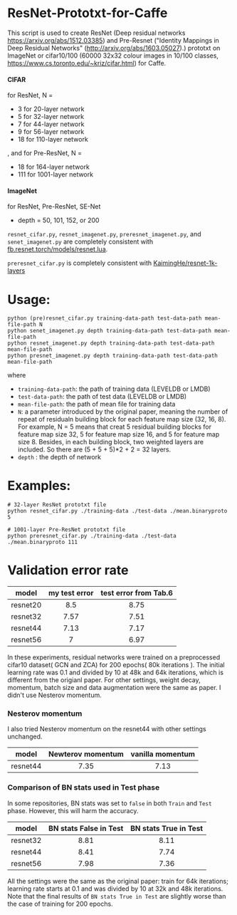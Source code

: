 # ResNet-Prototxt-for-Caffe

This script is used to create ResNet (Deep residual networks https://arxiv.org/abs/1512.03385) and Pre-Resnet ("Identity Mappings in Deep Residual Networks" (http://arxiv.org/abs/1603.05027).) prototxt on ImageNet or cifar10/100 (60000 32x32 colour images in 10/100 classes, https://www.cs.toronto.edu/~kriz/cifar.html) for Caffe.

#### CIFAR

for ResNet, N =

- 3  for 20-layer network
- 5  for 32-layer network
- 7  for 44-layer network
- 9  for 56-layer network
- 18 for 110-layer network

, and for Pre-ResNet, N =

- 18  for 164-layer  network
- 111 for 1001-layer network

#### ImageNet

for ResNet, Pre-ResNet, SE-Net
- depth = 50, 101, 152, or 200

`resnet_cifar.py`, `resnet_imagenet.py`, `preresnet_imagenet.py`, and `senet_imagenet.py` are completely consistent with [fb.resnet.torch/models/resnet.lua](https://github.com/facebook/fb.resnet.torch/blob/master/models/resnet.lua).

`preresnet_cifar.py` is completely consistent with [KaimingHe/resnet-1k-layers](https://github.com/KaimingHe/resnet-1k-layers)


# Usage:

```
python (pre)resnet_cifar.py training-data-path test-data-path mean-file-path N
python senet_imagenet.py depth training-data-path test-data-path mean-file-path
python resnet_imagenet.py depth training-data-path test-data-path mean-file-path
python presnet_imagenet.py depth training-data-path test-data-path mean-file-path
```
where

- `training-data-path`: the path of training data (LEVELDB or LMDB)
- `test-data-path`: the path of test data (LEVELDB or LMDB)
- `mean-file-path`: the path of mean file for training data
- `N`: a parameter introduced by the original paper, meaning the number of repeat of residualn building block for each feature map size (32, 16, 8). For example, N = 5 means that creat 5 residual building blocks for feature map size 32, 5 for feature map size 16, and 5 for feature map size 8. Besides, in each building block, two weighted layers are included. So there are (5 + 5 + 5)*2 + 2 = 32 layers.
- `depth` : the depth of network

# Examples: 

```
# 32-layer ResNet prototxt file
python resnet_cifar.py ./training-data ./test-data ./mean.binaryproto 5

# 1001-layer Pre-ResNet prototxt file
python preresnet_cifar.py ./training-data ./test-data ./mean.binaryproto 111
```


# Validation error rate

|  model  | my test error | test error from Tab.6 |
|---------|:-------------:|:---------------------:|
|resnet20 | 8.5           |      8.75             |
|resnet32 | 7.57          |      7.51             |
|resnet44 | 7.13          |      7.17             |
|resnet56 | 7             |      6.97             |

In these experiments, residual networks were trained on a preprocessed cifar10 dataset( GCN and ZCA) for 200 epochs( 80k iterations ). The initial learning rate was 0.1 and divided by 10 at 48k and 64k iterations, which is different from the origianl paper. For other settings, weight decay, momentum, batch size and data augmentation were the same as paper. I didn't use Nesterov momentum. 

### Nesterov momentum
I also tried Nesterov momentum on the resnet44 with other settings unchanged. 

|  model  | Newterov momentum | vanilla momentum |
|---------|:-----------------:|:----------------:|
|resnet44 |   7.35            |     7.13         |

### Comparison of BN stats used in Test phase
In some repositories, BN stats was set to `false` in both `Train` and `Test` phase. However, this will harm the accuracy.

|  model  | BN stats False in Test | BN stats True in Test |
|---------|:----------------------:|:---------------------:|
|resnet32 | 8.81                   |      8.11             |
|resnet44 | 8.41                   |      7.74             |
|resnet56 | 7.98                   |      7.36             |

All the settings were the same as the original paper: train for 64k iterations; learning rate starts at 0.1 and was divided by 10 at 32k and 48k iterations. Note that the final results of `BN stats True in Test` are slightly worse than the case of training for 200 epochs.